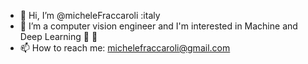 - 👋 Hi, I’m @micheleFraccaroli :italy
- 👀 I’m a computer vision engineer and I'm interested in Machine and Deep Learning 🧠 🤖
- 📫 How to reach me: michelefraccaroli@gmail.com

<!---
micheleFraccaroli/micheleFraccaroli is a ✨ special ✨ repository because its `README.md` (this file) appears on your GitHub profile.
You can click the Preview link to take a look at your changes.
--->
